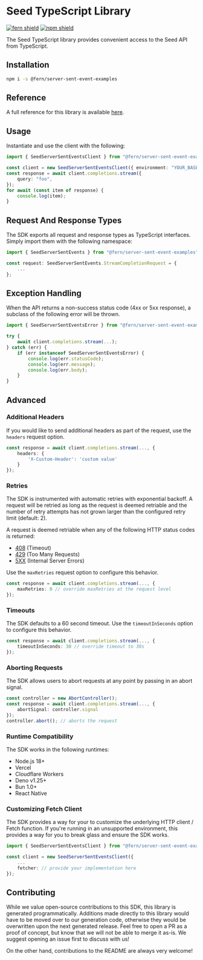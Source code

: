 # Seed TypeScript Library

[![fern shield](https://img.shields.io/badge/%F0%9F%8C%BF-Built%20with%20Fern-brightgreen)](https://buildwithfern.com?utm_source=github&utm_medium=github&utm_campaign=readme&utm_source=Seed%2FTypeScript)
[![npm shield](https://img.shields.io/npm/v/@fern/server-sent-event-examples)](https://www.npmjs.com/package/@fern/server-sent-event-examples)

The Seed TypeScript library provides convenient access to the Seed API from TypeScript.

## Installation

```sh
npm i -s @fern/server-sent-event-examples
```

## Reference

A full reference for this library is available [here](./reference.md).

## Usage

Instantiate and use the client with the following:

```typescript
import { SeedServerSentEventsClient } from "@fern/server-sent-event-examples";

const client = new SeedServerSentEventsClient({ environment: "YOUR_BASE_URL" });
const response = await client.completions.stream({
    query: "foo",
});
for await (const item of response) {
    console.log(item);
}
```

## Request And Response Types

The SDK exports all request and response types as TypeScript interfaces. Simply import them with the
following namespace:

```typescript
import { SeedServerSentEvents } from "@fern/server-sent-event-examples";

const request: SeedServerSentEvents.StreamCompletionRequest = {
    ...
};
```

## Exception Handling

When the API returns a non-success status code (4xx or 5xx response), a subclass of the following error
will be thrown.

```typescript
import { SeedServerSentEventsError } from "@fern/server-sent-event-examples";

try {
    await client.completions.stream(...);
} catch (err) {
    if (err instanceof SeedServerSentEventsError) {
        console.log(err.statusCode);
        console.log(err.message);
        console.log(err.body);
    }
}
```

## Advanced

### Additional Headers

If you would like to send additional headers as part of the request, use the `headers` request option.

```typescript
const response = await client.completions.stream(..., {
    headers: {
        'X-Custom-Header': 'custom value'
    }
});
```

### Retries

The SDK is instrumented with automatic retries with exponential backoff. A request will be retried as long
as the request is deemed retriable and the number of retry attempts has not grown larger than the configured
retry limit (default: 2).

A request is deemed retriable when any of the following HTTP status codes is returned:

- [408](https://developer.mozilla.org/en-US/docs/Web/HTTP/Status/408) (Timeout)
- [429](https://developer.mozilla.org/en-US/docs/Web/HTTP/Status/429) (Too Many Requests)
- [5XX](https://developer.mozilla.org/en-US/docs/Web/HTTP/Status/500) (Internal Server Errors)

Use the `maxRetries` request option to configure this behavior.

```typescript
const response = await client.completions.stream(..., {
    maxRetries: 0 // override maxRetries at the request level
});
```

### Timeouts

The SDK defaults to a 60 second timeout. Use the `timeoutInSeconds` option to configure this behavior.

```typescript
const response = await client.completions.stream(..., {
    timeoutInSeconds: 30 // override timeout to 30s
});
```

### Aborting Requests

The SDK allows users to abort requests at any point by passing in an abort signal.

```typescript
const controller = new AbortController();
const response = await client.completions.stream(..., {
    abortSignal: controller.signal
});
controller.abort(); // aborts the request
```

### Runtime Compatibility

The SDK works in the following runtimes:

- Node.js 18+
- Vercel
- Cloudflare Workers
- Deno v1.25+
- Bun 1.0+
- React Native

### Customizing Fetch Client

The SDK provides a way for your to customize the underlying HTTP client / Fetch function. If you're running in an
unsupported environment, this provides a way for you to break glass and ensure the SDK works.

```typescript
import { SeedServerSentEventsClient } from "@fern/server-sent-event-examples";

const client = new SeedServerSentEventsClient({
    ...
    fetcher: // provide your implementation here
});
```

## Contributing

While we value open-source contributions to this SDK, this library is generated programmatically.
Additions made directly to this library would have to be moved over to our generation code,
otherwise they would be overwritten upon the next generated release. Feel free to open a PR as
a proof of concept, but know that we will not be able to merge it as-is. We suggest opening
an issue first to discuss with us!

On the other hand, contributions to the README are always very welcome!

